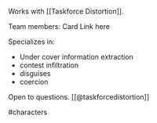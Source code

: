 Works with [[Taskforce Distortion]].

Team members: Card Link here

Specializes in:
- Under cover information extraction
- contest infiltration
- disguises
- coercion

Open to questions. [[@taskforcedistortion]]

#characters 